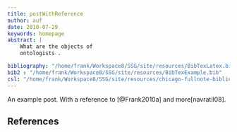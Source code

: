 ```yaml
---
title: postWithReference
author: auf
date: 2010-07-29
keywords: homepage
abstract: |
    What are the objects of
    ontologists .

bibliography: "/home/frank/Workspace8/SSG/site/resources/BibTexLatex.bib"
bib2 : "/home/frank/Workspace8/SSG/site/resources/BibTexExample.bib"
csl: "/home/frank/Workspace8/SSG/site/resources/chicago-fullnote-bibliography-bb.csl"
---
```


An example post. With a reference to [@Frank2010a] and more[navratil08].

## References

